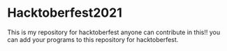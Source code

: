 # Hacktoberfest2021
This is my repository for hacktoberfest anyone can contribute in this!!
you can add your programs to this repository for hacktoberfest.
